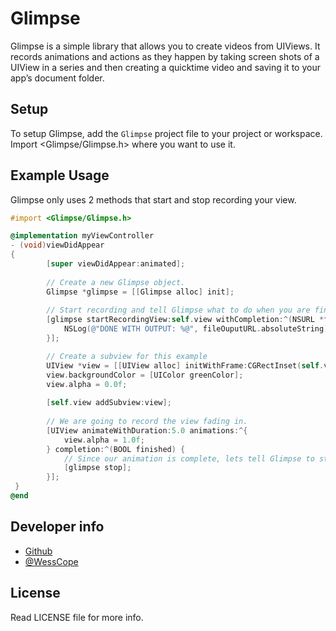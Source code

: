 # Glimpse
Glimpse is a simple library that allows you to create videos from UIViews.  It records animations and actions as they happen by taking screen shots of a UIView in a series and then creating a quicktime video and saving it to your app’s document folder.

## Setup
To setup Glimpse, add the `Glimpse` project file to your project or workspace. Import <Glimpse/Glimpse.h> where you want to use it.

## Example Usage
Glimpse only uses 2 methods that start and stop recording your view.

```objectivec
#import <Glimpse/Glimpse.h>

@implementation myViewController
- (void)viewDidAppear
{
	    [super viewDidAppear:animated];
    
    	// Create a new Glimpse object.
	    Glimpse *glimpse = [[Glimpse alloc] init];
	    
	    // Start recording and tell Glimpse what to do when you are finished
    	[glimpse startRecordingView:self.view withCompletion:^(NSURL *fileOuputURL) {
        	NSLog(@"DONE WITH OUTPUT: %@", fileOuputURL.absoluteString);
	    }];

		// Create a subview for this example
    	UIView *view = [[UIView alloc] initWithFrame:CGRectInset(self.view.bounds, 40.0f 40.0f)];
	    view.backgroundColor = [UIColor greenColor];
	    view.alpha = 0.0f;
    	
    	[self.view addSubview:view];
    
    	// We are going to record the view fading in.
	    [UIView animateWithDuration:5.0 animations:^{
    	    view.alpha = 1.0f;
	    } completion:^(BOOL finished) {
	    	// Since our animation is complete, lets tell Glimpse to stop recording.
    	    [glimpse stop];
	    }];
 }
@end
```
## Developer info
* [Github](http://www.github.com/wess)
* [@WessCope](http://www.twitter.com/wesscope)

## License
Read LICENSE file for more info.
